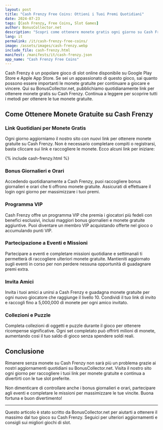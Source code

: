 ```yaml
---
layout: post
title: "Cash Frenzy Free Coins: Ottieni i Tuoi Premi Quotidiani"
date: 2024-07-23
tags: [Cash Frenzy, Free Coins, Slot Games]
author: BonusCollector.net
description: "Scopri come ottenere monete gratis ogni giorno su Cash Frenzy per continuare a giocare e vincere senza spendere soldi."
lang: it
permalink: /it/cash-frenzy-free-coins/
image: /assets/images/cash-frenzy.webp
include_file: cash-frenzy.html
manifest: /manifests/it/cash-frenzy.json
app_name: "Cash Frenzy Free Coins"
---
```


Cash Frenzy è un popolare gioco di slot online disponibile su Google Play Store e Apple App Store. Se sei un appassionato di questo gioco, sai quanto possono essere importanti le monete gratuite per continuare a giocare e vincere. Qui su BonusCollector.net, pubblichiamo quotidianamente link per ottenere monete gratis su Cash Frenzy. Continua a leggere per scoprire tutti i metodi per ottenere le tue monete gratuite.

## Come Ottenere Monete Gratuite su Cash Frenzy

### Link Quotidiani per Monete Gratis

Ogni giorno aggiorniamo il nostro sito con nuovi link per ottenere monete gratuite su Cash Frenzy. Non è necessario completare compiti o registrarsi, basta cliccare sui link e raccogliere le monete. Ecco alcuni link per iniziare:

{% include cash-frenzy.html %}

### Bonus Giornalieri e Orari

Accedendo quotidianamente a Cash Frenzy, puoi raccogliere bonus giornalieri e orari che ti offrono monete gratuite. Assicurati di effettuare il login ogni giorno per massimizzare i tuoi premi.

### Programma VIP

Cash Frenzy offre un programma VIP che premia i giocatori più fedeli con benefici esclusivi, inclusi maggiori bonus giornalieri e monete gratuite aggiuntive. Puoi diventare un membro VIP acquistando offerte nel gioco o accumulando punti VIP.

### Partecipazione a Eventi e Missioni

Partecipare a eventi e completare missioni quotidiane e settimanali ti permetterà di raccogliere ulteriori monete gratuite. Mantieniti aggiornato sugli eventi in corso per non perdere nessuna opportunità di guadagnare premi extra.

### Invita Amici

Invita i tuoi amici a unirsi a Cash Frenzy e guadagna monete gratuite per ogni nuovo giocatore che raggiunge il livello 10. Condividi il tuo link di invito e raccogli fino a 5,000,000 di monete per ogni amico invitato.

### Collezioni e Puzzle

Completa collezioni di oggetti e puzzle durante il gioco per ottenere ricompense significative. Ogni set completato può offrirti milioni di monete, aumentando così il tuo saldo di gioco senza spendere soldi reali.

## Conclusione

Rimanere senza monete su Cash Frenzy non sarà più un problema grazie ai nostri aggiornamenti quotidiani su BonusCollector.net. Visita il nostro sito ogni giorno per raccogliere i tuoi link per monete gratuite e continua a divertirti con le tue slot preferite. 

Non dimenticare di controllare anche i bonus giornalieri e orari, partecipare agli eventi e completare le missioni per massimizzare le tue vincite. Buona fortuna e buon divertimento!

---

Questo articolo è stato scritto da BonusCollector.net per aiutarti a ottenere il massimo dal tuo gioco su Cash Frenzy. Seguici per ulteriori aggiornamenti e consigli sui migliori giochi di slot.